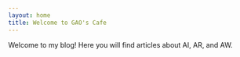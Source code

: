 ```yaml
---
layout: home
title: Welcome to GAO's Cafe
---
```


Welcome to my blog! Here you will find articles about AI, AR, and AW.
